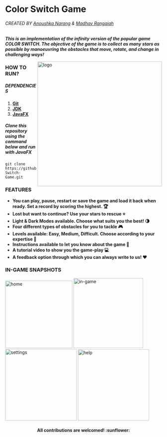 # Color Switch Game
   ###### CREATED BY [Anoushka Narang](https://github.com/anoushkanarang) & [Madhav Rangaiah](https://github.com/MITB19251) ######
   
***This is an implementation of the infinity version of the popular game COLOR SWITCH. The objective of the game is to collect as many stars as possible by manoeuvring the obstacles that move, rotate, and change in challenging ways!***



 <img align="right" width="400" alt="logo" src="https://user-images.githubusercontent.com/62336310/129409948-30c9829a-53e5-403d-b869-6c69d8cbbd6a.png"> 

### HOW TO RUN? 

##### DEPENDENCIES #####
   1. **[Git](https://git-scm.com/downloads)** 
   2. **[JDK](https://www.oracle.com/in/java/technologies/javase-downloads.html)**
   3. **[JavaFX](https://openjfx.io/openjfx-docs/)** 


##### Clone this repository using the command below and run with JavaFX #####

    git clone https://github.com/anoushkanarang/Color-Switch-Game.git
    
### **FEATURES**

- **You can play, pause, restart or save the game and load it back when ready. Set a record by scoring the highest. :trophy:**
- **Lost but want to continue? Use your stars to rescue :star:**
- **Light & Dark Modes available. Choose what suits you the best! :last_quarter_moon:**
- **Four different types of obstacles for you to tackle :video_game:**
- **Levels available: Easy, Medium, Difficult. Choose according to your expertise :muscle:**
- **Instructions available to let you know about the game :newspaper:**
- **A tutorial video to show you the game-play :computer:**
- **A feedback option through which you can always write to us! :heart:**

### **IN-GAME SNAPSHOTS**

<img width="216" alt="home" src="https://user-images.githubusercontent.com/62336310/129409197-be14292c-a4fc-4229-acf3-02bfe66de901.png"> <img width="224" alt="in-game" src="https://user-images.githubusercontent.com/62336310/129408994-4eb7db15-2380-43c4-a6ee-bf50dcb9d65f.png"> <img width="230" alt="settings" src="https://user-images.githubusercontent.com/62336310/129409001-cfbb1357-768a-46a0-83ab-9dbdca573b85.png"> <img width="229" alt="help" src="https://user-images.githubusercontent.com/62336310/129409006-617ab220-7de8-43aa-9ba5-d37407c606f8.png">

<h4 align="center">
   All contributions are welcomed! :sunflower: 
<h4>

